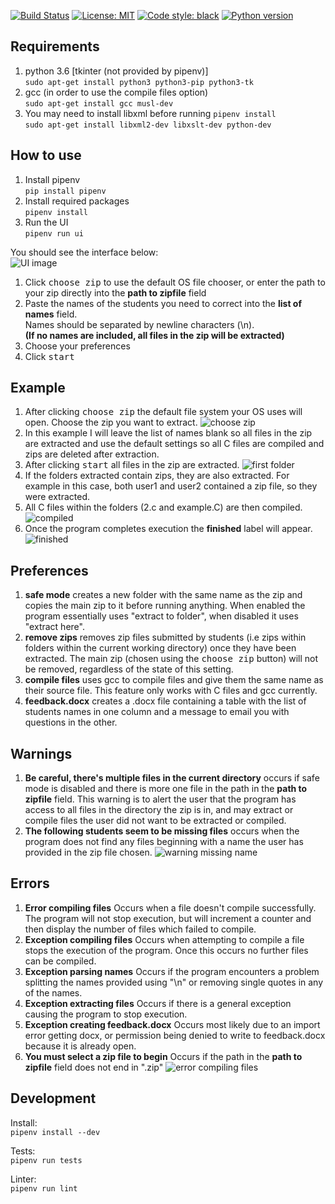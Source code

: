 [![Build Status](https://github.com/ConorSheehan1/comp_corrector/workflows/ci/badge.svg)](https://github.com/ConorSheehan1/comp_corrector/actions/)
[![License: MIT](https://img.shields.io/badge/License-MIT-yellow.svg)](https://opensource.org/licenses/MIT)
[![Code style: black](https://img.shields.io/badge/code%20style-black-000000.svg)](https://github.com/psf/black)
[![Python version](https://img.shields.io/badge/dynamic/yaml?url=https://raw.githubusercontent.com/ConorSheehan1/comp_corrector/master/.github/workflows/ci.yml&label=python&query=$.jobs.build.steps[1].with['python-version'])](https://github.com/ConorSheehan1/comp_corrector/blob/master/.github/workflows/ci.yml#L19)

## Requirements
1. python 3.6 [tkinter (not provided by pipenv)]  
    ```sudo apt-get install python3 python3-pip python3-tk```
2. gcc (in order to use the compile files option)  
    ```sudo apt-get install gcc musl-dev```
3. You may need to install libxml before running ```pipenv install```  
    ```sudo apt-get install libxml2-dev libxslt-dev python-dev```


## How to use
1. Install pipenv  
    ```pip install pipenv```
2. Install required packages  
    ```pipenv install```
3. Run the UI  
    ```pipenv run ui```  
    
You should see the interface below:  
![UI image](.github/images/UI.PNG)

1. Click <kbd>choose zip</kbd> to use the default OS file chooser, or enter the path to your zip directly into the **path to zipfile** field
2. Paste the names of the students you need to correct into the **list of names** field.  
 Names should be separated by newline characters (\n).  
 **(If no names are included, all files in the zip will be extracted)**
3. Choose your preferences
4. Click <kbd>start</kbd>

## Example
1. After clicking <kbd>choose zip</kbd> the default file system your OS uses will open. Choose the zip you want to extract.
![choose zip](.github/images/choose_zip.PNG)
2. In this example I will leave the list of names blank so all files in the zip are extracted and use the default settings so all C files are compiled and zips are deleted after extraction.
4. After clicking <kbd>start</kbd> all files in the zip are extracted.
![first folder](.github/images/first_folder.PNG)
5. If the folders extracted contain zips, they are also extracted. For example in this case, both user1 and user2 contained a zip file, so they were extracted.
6. All C files within the folders (2.c and example.C) are then compiled.
![compiled](.github/images/compiled.PNG) 
7. Once the program completes execution the **finished** label will appear.
![finished](.github/images/success.PNG) 

## Preferences
1. **safe mode** creates a new folder with the same name as the zip and copies the main zip to it before running anything. When enabled the program essentially uses "extract to folder", when disabled it uses "extract here".
2. **remove zips** removes zip files submitted by students (i.e zips within folders within the current working directory) once they have been extracted. The main zip (chosen using the <kbd>choose zip</kbd> button) will not be removed, regardless of the state of this setting.
3. **compile files** uses gcc to compile files and give them the same name as their source file. This feature only works with C files and gcc currently.
4. **feedback.docx** creates a .docx file containing a table with the list of students names in one column and a message to email you with questions in the other. 

## Warnings
1. **Be careful, there's multiple files in the current directory** occurs if safe mode is disabled and there is more one file in the path in the **path to zipfile** field. This warning is to alert the user that the program has access to all files in the directory the zip is in, and may extract or compile files the user did not want to be extracted or compiled.
2. **The following students seem to be missing files** occurs when the program does not find any files beginning with a name the user has provided in the zip file chosen.
![warning missing name](.github/images/warning.PNG)
 

## Errors
1. **Error compiling files** Occurs when a file doesn't compile successfully. The program will not stop execution, but will increment a counter and then display the number of files which failed to compile.
2. **Exception compiling files** Occurs when attempting to compile a file stops the execution of the program. Once this occurs no further files can be compiled.
3. **Exception parsing names** Occurs if the program encounters a problem splitting the names provided using "\n" or removing single quotes in any of the names.
4. **Exception extracting files** Occurs if there is a general exception causing the program to stop execution.
5. **Exception creating feedback.docx** Occurs most likely due to an import error getting docx, or permission being denied to write to feedback.docx because it is already open.
6. **You must select a zip file to begin** Occurs if the path in the **path to zipfile** field does not end in ".zip"
![error compiling files](.github/images/error.PNG)


## Development
Install:  
```pipenv install --dev```

Tests:  
```pipenv run tests```

Linter:  
```pipenv run lint```
